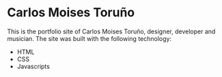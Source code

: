 # Carlos Moises Toruño
This is the portfolio site of Carlos Moises Toruño, designer, developer and musician. The site was built with the following technology:
- HTML
- CSS
- Javascripts